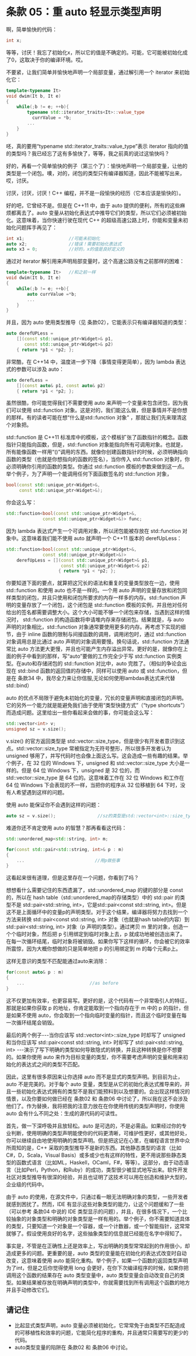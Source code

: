# 条款 05：重 auto 轻显示类型声明

啊，简单愉快的代码：

```C++
int x;
```

等等，讨厌！我忘了初始化x，所以它的值是不确定的。可能，它可能被初始化成了0，这取决于你的编译环境。哎。

不要紧，让我们简单并愉快地声明一个局部变量，通过解引用一个 iterator 来初始化它：

```C++
template<typename It>
void dwim(It b, It e)
{
    while(;b != e; ++b){
        typename std::iterator_traits<It>::value_type
          currValue = *b;
        ...
    }
}
```

呸，真的要用“typename std::iterator\_traits::value\_type”表示 iterator 指向的值的类型吗？我已经忘了这有多愉快了，等等，我之前真的说过这愉快吗？

好的，再看一个简单愉快的例子（第三个了）：愉快地声明一个局部变量，让他的类型是一个闭包。噢，对的，闭包的类型只有编译器知道，因此不能被写出来，哎，讨厌。

讨厌，讨厌，讨厌！C++ 编程，并不是一段愉快的经历（它本应该是愉快的）。

好的吧，它曾经不是。但是在 C++11 中，由于 auto 提供的便利，所有的这些麻烦都离去了。auto 变量从初始化表达式中推导它们的类型，所以它们必须被初始化。这意味着，当你快速行驶在现代 C++ 的超级高速公路上时，你能和变量未初始化问题挥手再见了：

```C++
int x1;                 //可能未初始化
auto x2;                //错误！需要初始化表达式
auto x3 = 0;            //好的，x的值是良好定义的
```

通过对 iterator 解引用来声明局部变量时，这个高速公路没有之前那样的困难：

```C++
template<typename It>   //和之前一样
void dwim(It b, It e)
{
    while(;b != e; ++b){
        auto currValue =*b;
        ...
    }
}
```

并且，因为 auto 使用类型推导（见 条款02），它能表示只有编译器知道的类型：

```C++
auto derefUPLess =
    [](const std::unique_ptr<Widget>& p1,
       const std::unique_ptr<Widget>& p2)
    { return *p1 < *p2; };
```

非常酷，在 C++14 中，温度进一步下降（事情变得更简单），因为 lambda 表达式的参数可以涉及 auto：

```C++
auto derefLess =
    [](const auto& p1, const auto& p2)
    { return *p1 < *p2; };
```

虽然很酷，你可能觉得我们不需要使用 auto 来声明一个变量来包含闭包，因为我们可以使用 std::function 对象。这是对的，我们能这么做，但是事情并不是你想的那样。有的读者可能在想“什么是std::function 对象” ，那就让我们先来理清这个对象把。

std::function 是 C++11 标准库中的模板，这个模板扩张了函数指针的概念。函数指针只能指向函数，但是，std::function 对象能指向所有可调用对象。也就是，所有能像函数一样用“()”调用的东西。就像你创建函数指针的时候，必须明确指向函数的类型（也就是你想指向的函数的签名），当你传入 std::function 对象时，你必须明确你引用的函数的类型。你通过 std::function 模板的参数来做到这一点。举个例子，为了声明一个能调用任何下面函数签名的 std::function 对象，

```C++
bool(const std::unique_ptr<Widget>&,
     const std::unique_ptr<Widget>&);
```

你会这么写：

```C++
std::function<bool(const std::unique_ptr<Widget>&,
              const std::unique_ptr<Widget>&)> func;
```

因为 lambda 表达式产生一个可调用对象，所以闭包能被存放在 std::function 对象中。这意味着我们能不使用 auto 就声明一个 C++11 版本的 derefUpLess：

```C++
std::function<bool(const std::unique_ptr<Widget>&,
              const std::unique_ptr<Widget>&)>
    derefUpLess = [](const std::unique_ptr<Widget>& p1,
                     const std::unique_ptr<Widget>& p2)
                    { return *p1 < *p2; };
```

你要知道下面的要点，就算把这冗长的语法和重复的变量类型放在一边，使用 std::function 和使用 auto 也不是一样的。一个用 auto 声明的变量存放和闭包同样类型的闭包，并且只使用和闭包所要求的内存一样多的内存。std::function 声明的变量存放了一个闭包，这个闭包是 std::function 模板的实例，并且他对任何给出的签名都需要调整大小。这个大小可能不够一个闭包来存储，当遇到这样的情况时， std::function 的构造函数将申请堆内存来存储闭包。结果就是，与 auto 声明的对象相比，std::function 对象通常要使用更多的内存。再考虑下实现的细节，由于 inline 函数的限制与间接函数的调用，调用闭包时，通过 std::function 对象调用总是比通过 auto 声明的对象调用要慢。换句话说，std::function 方法通常比 auto 方法更大更慢，并且也可能产生内存溢出异常。更好的是，就像你在上面的例子中看到的那样，写“auto”要做的工作完全少于写 std::function 实例类型。在auto和存储闭包的 std::function 对比中，auto 完胜了。（相似的争论会出现在 std::bind 函数的返回值的存储中，同样可以使用 auto 或 std::function，但是在 条款34 中，我尽全力来让你信服,无论如何使用lambdas表达式来代替 std::bind）

auto 的优点不局限于避免未初始化的变量，冗长的变量声明和直接闭包的声明。它的另外一个能力就是能避免我们由于使用“类型快捷方式”（“type shortcuts”）而造成问题。这里给出一些你看起来会做的事，你可能会这么写：

```C++
std::vector<int> v;
unsigned sz = v.size();
```

v.size() 的官方返回类型是 std::vector::size\_type，但是很少有开发者意识到这点。std::vector::size\_type 常被指定为无符号整形，所以很多开发者认为 unsigned 够用了，并写代码时也会像上面这么写。这会造成一些有趣的结果。举个例子，在 32 位的 Windows 下，unsigned 和 std::vector::size\_type 大小是一样的。但是 64 位 Windows 下，unsigned 是 32 位的，而 std::vector::size\_type 是 64 位的。这意味着工作在 32 位 Windows 和工作在 64 位 Windows 下会表现的不一样，当把你的程序从 32 位移植到 64 下时，没有人希望遇到这样的问题。

使用 auto 能保证你不会遇到这样的问题：

```C++
auto sz = v.size();                //sz的类型是std::vector<int>::size_type
```

难道你还不肯定使用 auto 的智慧？那再看看这代码：

```C++
std::unordered_map<std::string, int> m;

for(const std::pair<std::string, int>& p : m)
{
    ...                           //用p做些事
}
```

这看起来很有道理，但是这里存在一个问题，你看到了吗？

想想看什么需要记住的东西遗漏了，std::unordered\_map 的键的部分是 const 的，所以在 hash table（std::unordered\_map的存储类型）中的 std::pair 的类型不是 std::pair<std::string, int>，它是std::pair\<const std::string, int\>。但是这不是上面循环中的变量p的声明类型。对于这个结果，编译器将努力去找到一个方法来转换 std::pair\<const std::string, int\> 对象（也就是hash table的内容）到 std::pair\<std::string, int\> 对象（p 声明的类型）。通过拷贝 m 里的对象，创造一个个临时对象，然后把 p 引用绑定到临时对象上去，p 就成功地被创造出来了。在每一次循环结尾，临时对象将被销毁。如果你写下这样的循环，你会被它的效率所震惊，因为大概你想做的只是简单地把 p 的引用绑定到 m 的每个元素p上。

这样无意识的类型不匹配能通过auto来消除：

```C++
for(const auto& p : m)
{
    ...                         //as before
}
```

这不仅更加有效率，也更容易写。更好的是，这个代码有一个非常吸引人的特征，那就是如果你获取 p 的地址，你肯定能取到一个指向存在于 m 中的 p 的指针，但是如果不使用 auto，你会取到一个指向临时变量的指针，而且这个临时变量在每一次循环结尾会销毁。

最后的两个例子---当你应该写 std::vector\<int\>::size_type 时却写了 unsigned 和当你应该写 std::pair<const std::string, int> 时却写了 std::pair\<std::string, int\> ---演示了写下明确的类型如何导致隐式的转换，并且这种转换是你不想要的。如果你使用 auto 来作为目标变量的类型，你不需要考虑声明的变量和用来初始化的表达式之间的类型不匹配。

因此，这里有很多原因来让你选择 auto 而不是显式的类型声明。到目前为止，auto 不是完美的。对于每个 auto 变量，类型是从它的初始化表达式推导来的，并且一些初始化表达式拥有的类型不是我们能预料到以及想要的。会出现这样情况的情景，以及你要如何做已经在 条款02 和 条款06 中讨论了，所以我在这不会涉及他们了。作为替换，我将把我的注意力放在在你使用传统的类型声明时，你使用 auto 会有什么不同之处：生成的源代码的可读性。

首先，做一下深呼吸并且放轻松。auto 是可选的，不是必需品。如果经过你的专业判断，使用明确的类型声明能使你的代码更清晰，可维护性更好，或其他好处，你可以继续自由地使用明确的类型声明。但是把这记在心里，在编程语言世界中众所周知的是，C++ 采取的类型推导不是新的东西。其他静态类型的语言（比如C#，D，Scala，Visual Basis）或多或少也有这样的特性，更不用说那些静态类型的函数式语言（比如ML，Haskell，OCaml，F#，等等）。这部分，由于动态语言（比如Perl，Python，和Ruby）的成功，类型很少被显式地写出来。软件开发社区对类型推导有很深的经验，并且也证明了这技术可以用在创造和维护大型的，企业级的代码中。

由于 auto 的使用，在源文件中，只通过看一眼无法明确对象的类型，一些开发者就感到困扰了。然而，IDE 有显示这些对象类型的能力，让这个问题缓和了一些（可以参考 条款04 中说的 IDE 类型显示的问题），并且，在很多情况下，一个比较抽象的对象类型和明确的对象类型是一样有用的。举个例子，你不需要知道具体的类型，只要知道一个对象是一个容器，或一个计数器，或一个智能指针，这常常就够了。假设使用良好的名字，这些抽象类型的信息就已经能在名字中得知了。

事实是，不管是在正确性上还是效率上，写出明确的类型常常起到的作用很小，却造成更多的问题。更重要的是，auto 类型的变量能在初始化的表达式改变时自动改变，这意味着使用 auto 能简化重构。举个例子，如果一个函数的返回类型声明为了int，但是之后你觉得使用 long 会更好，在你下次编译程序的时候，如果你把调用这个函数的结果存在 auto 类型变量中，auto 类型变量会自动改变自己的类型。如果结果被存放在明确声明的类型中，你就需要找到所有调用这个函数的地方并且手动修改它们。

## 请记住

* 比起显式类型声明，auto 变量必须被初始化，它常常免于由类型不匹配造成的可移植性和效率的问题，它能简化程序的重构，并且通常只需要写的更少的代码。
* auto类型变量的陷阱在 条款02 和 条款06 中讨论。

